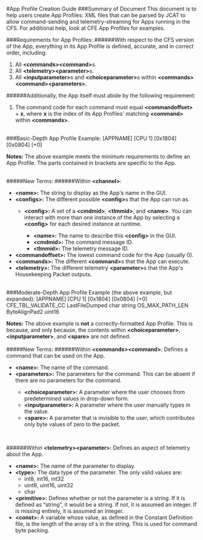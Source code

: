 #App Profile Creation Guide
###Summary of Document 
This document is to help users create App Profiles: XML files that can be parsed by JCAT to allow command-sending and telemetry-streaming for Apps running in the CFS. For additional help, look at CFE App Profiles for examples.
<br>

###Requirements for App Profiles:
######With respect to the CFS version of the App, everything in its App Profile is defined, accurate, and in correct order, including:
1. All <strong>&lt;commands&gt;&lt;command&gt;</strong>s.
2. All <strong>&lt;telemetry&gt;&lt;parameter&gt;</strong>s.
3. All <strong>&lt;inputparameter&gt;</strong>s and <strong>&lt;choiceparameter&gt;</strong>s within <strong>&lt;commands&gt;&lt;command&gt;&lt;parameters&gt;</strong>.

######Additionally, the App itself must abide by the following requirement:
1. The command code for each command must equal <strong>&lt;commandoffset&gt;</strong> + <strong>x</strong>, where <strong>x</strong> is the index of its App Profiles' matching <strong>&lt;command&gt;</strong> within <strong>&lt;commands&gt;</strong>.

<br>
###Basic-Depth App Profile Example:
	<?xml version="1.0" encoding="UTF-8"?>
	<channel>
		<name>[APPNAME]</name>
		<configs>
			<config>
				<name>[CPU 1]</name>
				<cmdmid>[0x1804]</cmdmid>
				<tlmmid>[0x0804]</tlmmid>
			</config>
		</configs>
		<commandoffset>[+0]</commandoffset>
		<commands></commands>
		<telemetry></telemetry>
	</channel>

<strong>Notes: </strong>The above example meets the minimum requirements to define an App Profile. The parts contained in brackets are specific to the App.
<br>
<br>

#####New Terms:
######Within <strong>&lt;channel&gt;</strong>:
<ul>
	<li><strong>&lt;name&gt;:</strong> The string to display as the App's name in the GUI.</li>
	<li><strong>&lt;configs&gt;:</strong> The different possible <strong>&lt;config&gt;</strong>s that the App can run as.</li>
	<ul>
		<li><strong>&lt;config&gt;:</strong> A set of a <strong>&lt;cmdmid&gt;</strong>, <strong>&lt;tlmmid&gt;</strong>, and <strong>&lt;name&gt;</strong>. You can interact with more than one instance of the App by selecting a <strong>&lt;config&gt;</strong> for each desired instance at runtime.</li>
		<ul>
			<li><strong>&lt;name&gt;:</strong> The name to describe this <strong>&lt;config&gt;</strong> in the GUI.</li>
			<li><strong>&lt;cmdmid&gt;:</strong> The command message ID.
			<li><strong>&lt;tlmmid&gt;:</strong> The telemetry message ID.
		</ul>
	</ul>
	<li><strong>&lt;commandoffset&gt;:</strong> The lowest command code for the App (usually 0).</li>
	<li><strong>&lt;commands&gt;:</strong> The different <strong>&lt;command&gt;</strong>s that the App can execute.</li>
	<li><strong>&lt;telemetry&gt;:</strong> The different telemetry <strong>&lt;parameter&gt;</strong>s that the App's Housekeeping Packet outputs.</li>
</ul>
<br>
###Moderate-Depth App Profile Example (the above example, but expanded):
	<?xml version="1.0" encoding="UTF-8"?>
	<channel>
		<name>[APPNAME]</name>
		<configs>
			<config>
				<name>[CPU 1]</name>
				<cmdmid>[0x1804]</cmdmid>
				<tlmmid>[0x0804]</tlmmid>
			</config>
		</configs>
		<commandoffset>[+0]</commandoffset&gt;
		<commands>
			<command>
				<name>CFE_TBL_VALIDATE_CC</name>
				<parameters> 					
					<choiceparameter></choiceparameter>
					<inputparameter></inputparameter>
					<spare></spare>
				</parameters>
			</command>
		</commands>
		<telemetry>
			<parameter>
				<name>LastFileDumped</name>
				<type>char</type>
				<primitive>string</primitive>
				<const>OS_MAX_PATH_LEN</const>
			</parameter>
			<parameter>
				<name>ByteAlignPad2</name>
				<type>uint16</type>
			</parameter>	
		</telemetry>
	</channel>

<strong>Notes: </strong>The above example is <strong>not</strong> a correctly-formatted App Profile. This is because, and only because, the contents within <strong>&lt;choiceparameter&gt;</strong>, <strong>&lt;inputparameter&gt;</strong>, and <strong>&lt;spare&gt;</strong> are not defined.
<br>
<br>
#####New Terms:
######Within <strong>&lt;commands&gt;&lt;command&gt;</strong>: Defines a command that can be used on the App.
<ul>
	<li><strong>&lt;name&gt;:</strong> The name of the command.</li>
	<li><strong>&lt;parameters&gt;:</strong> The parameters for the command. This can be absent if there are no parameters for the command.</li>
	<ul>
		<li><strong>&lt;choiceparameter&gt;:</strong> A parameter where the user chooses from predetermined values in drop-down form.</li>
		<li><strong>&lt;inputparameter&gt;:</strong> A parameter where the user manually types in the value.</li>
		<li><strong>&lt;spare&gt;:</strong> A parameter that is invisible to the user, which contributes only byte values of zero to the packet.</li>
	</ul>
</ul>
<br>

######Within <strong>&lt;telemetry&gt;&lt;parameter&gt;</strong>: Defines an aspect of telemetry about the App.
<ul>
	<li><strong>&lt;name&gt;:</strong> The name of the parameter to display.
	<li><strong>&lt;type&gt;:</strong> The data type of the parameter. The only valid values are:
	<ul>
		<li>int8, int16, int32</li>
		<li>uint8, uint16, uint32</li>
		<li>char</li>
	</ul>
	<li><strong>&lt;primitive&gt;:</strong> Defines whether or not the parameter is a string. If it is defined as “<primitive>string</primitive>”, it would be a string. If not, it is assumed an integer. If <primitive> is missing entirely, it is assumed an integer.</li>
	<li><strong>&lt;const&gt;:</strong> A variable whose value, as defined in the Constant Definition file, is the length of the array of <type>s in the string. This is used for command byte packing.</li>
</ul>
<br>
	
	
	
	
